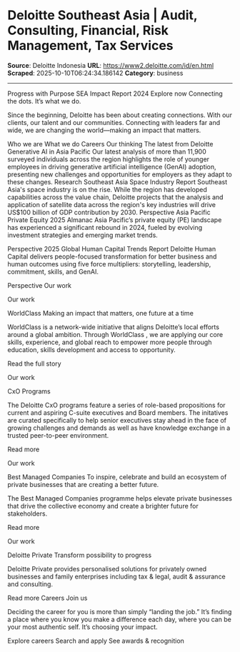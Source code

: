 # Deloitte Southeast Asia | Audit, Consulting, Financial, Risk Management, Tax Services

**Source**: Deloitte Indonesia
**URL**: https://www2.deloitte.com/id/en.html
**Scraped**: 2025-10-10T06:24:34.186142
**Category**: business

---

Progress with Purpose
SEA Impact Report 2024
Explore now
Connecting the dots. It’s what we do.

Since the beginning, Deloitte has been about creating connections. With our clients, our talent and our communities. Connecting with leaders far and wide, we are changing the world—making an impact that matters.

Who we are
What we do
Careers
Our thinking
The latest from Deloitte
Generative AI in Asia Pacific
Our latest analysis of more than 11,900 surveyed individuals across the region highlights the role of younger employees in driving generative artificial intelligence (GenAI) adoption, presenting new challenges and opportunities for employers as they adapt to these changes.
Research
Southeast Asia Space Industry Report
Southeast Asia's space industry is on the rise. While the region has developed capabilities across the value chain, Deloitte projects that the analysis and application of satellite data across the region's key industries will drive US$100 billion of GDP contribution by 2030.
Perspective
Asia Pacific Private Equity 2025 Almanac
Asia Pacific’s private equity (PE) landscape has experienced a significant rebound in 2024, fueled by evolving investment strategies and emerging market trends.

Perspective
2025 Global Human Capital Trends Report
Deloitte Human Capital delivers people-focused transformation for better business and human outcomes using five force multipliers: storytelling, leadership, commitment, skills, and GenAI.

Perspective
Our work

Our work

WorldClass
Making an impact that matters, one future at a time

WorldClass is a network-wide initiative that aligns Deloitte’s local efforts around a global ambition. Through WorldClass , we are applying our core skills, experience, and global reach to empower more people through education, skills development and access to opportunity.

Read the full story

Our work

CxO Programs

The Deloitte CxO programs feature a series of role-based propositions for current and aspiring C-suite executives and Board members. The initatives are curated specifically to help senior executives stay ahead in the face of growing challenges and demands as well as have knowledge exchange in a trusted peer-to-peer environment.

Read more

Our work

Best Managed Companies
To inspire, celebrate and build an ecosystem of private businesses that are creating a better future.

The Best Managed Companies programme helps elevate private businesses that drive the collective economy and create a brighter future for stakeholders.

Read more

Our work

Deloitte Private
Transform possibility to progress

Deloitte Private provides personalised solutions for privately owned businesses and family enterprises including tax & legal, audit & assurance and consulting.

Read more
Careers
Join us

Deciding the career for you is more than simply “landing the job.” It’s finding a place where you know you make a difference each day, where you can be your most authentic self. It’s choosing your impact.

Explore careers
Search and apply
See awards & recognition
